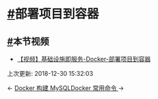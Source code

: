 # [#](https://funtl.com/zh/docker/部署项目到容器.html#部署项目到容器)部署项目到容器

## [#](https://funtl.com/zh/docker/部署项目到容器.html#本节视频)本节视频

- [【视频】基础设施即服务-Docker-部署项目到容器](https://www.bilibili.com/video/av27376241)

上次更新: 2018-12-30 15:32:03

← [Docker 构建 MySQL](https://funtl.com/zh/docker/Docker-构建-MySQL.html)[Docker 常用命令 ](https://funtl.com/zh/docker/Docker-常用命令.html)→
